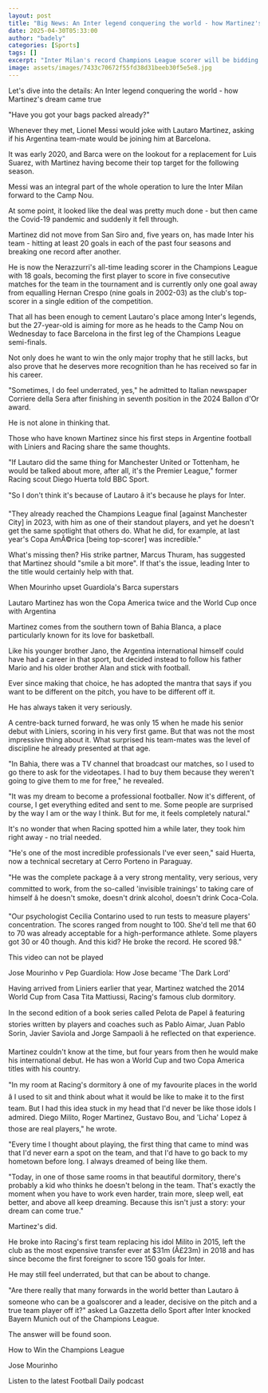 ```yaml
---
layout: post
title: "Big News: An Inter legend conquering the world - how Martinez's dream came true"
date: 2025-04-30T05:33:00
author: "badely"
categories: [Sports]
tags: []
excerpt: "Inter Milan's record Champions League scorer will be bidding to beat Barca and lead his club to this season's final."
image: assets/images/7433c70672f55fd38d31beeb30f5e5e8.jpg
---
```


Let's dive into the details: An Inter legend conquering the world - how Martinez's dream came true

"Have you got your bags packed already?"

Whenever they met, Lionel Messi would joke with Lautaro Martinez, asking if his Argentina team-mate would be joining him at Barcelona.

It was early 2020, and Barca were on the lookout for a replacement for Luis Suarez, with Martinez having become their top target for the following season.

Messi was an integral part of the whole operation to lure the Inter Milan forward to the Camp Nou.

At some point, it looked like the deal was pretty much done - but then came the Covid-19 pandemic and suddenly it fell through.

Martinez did not move from San Siro and, five years on, has made Inter his team - hitting at least 20 goals in each of the past four seasons and breaking one record after another.

He is now the Nerazzurri's all-time leading scorer in the Champions League with 18 goals, becoming the first player to score in five consecutive matches for the team in the tournament and is currently only one goal away from equalling Hernan Crespo (nine goals in 2002-03) as the club's top-scorer in a single edition of the competition.

That all has been enough to cement Lautaro's place among Inter's legends, but the 27-year-old is aiming for more as he heads to the Camp Nou on Wednesday to face Barcelona in the first leg of the Champions League semi-finals.

Not only does he want to win the only major trophy that he still lacks, but also prove that he deserves more recognition than he has received so far in his career.

"Sometimes, I do feel underrated, yes," he admitted to Italian newspaper Corriere della Sera after finishing in seventh position in the 2024 Ballon d'Or award.

He is not alone in thinking that.

Those who have known Martinez since his first steps in Argentine football with Liniers and Racing share the same thoughts.

"If Lautaro did the same thing for Manchester United or Tottenham, he would be talked about more, after all, it's the Premier League," former Racing scout Diego Huerta told BBC Sport.

"So I don't think it's because of Lautaro â it's because he plays for Inter.

"They already reached the Champions League final [against Manchester City] in 2023, with him as one of their standout players, and yet he doesn't get the same spotlight that others do. What he did, for example, at last year's Copa AmÃ©rica [being top-scorer] was incredible."

What's missing then? His strike partner, Marcus Thuram, has suggested that Martinez should "smile a bit more". If that's the issue, leading Inter to the title would certainly help with that.

When Mourinho upset Guardiola's Barca superstars

Lautaro Martinez has won the Copa America twice and the World Cup once with Argentina

Martinez comes from the southern town of Bahia Blanca, a place particularly known for its love for basketball.

Like his younger brother Jano, the Argentina international himself could have had a career in that sport, but decided instead to follow his father Mario and his older brother Alan and stick with football.

Ever since making that choice, he has adopted the mantra that says if you want to be different on the pitch, you have to be different off it.

He has always taken it very seriously.

A centre-back turned forward, he was only 15 when he made his senior debut with Liniers, scoring in his very first game. But that was not the most impressive thing about it. What surprised his team-mates was the level of discipline he already presented at that age.

"In Bahia, there was a TV channel that broadcast our matches, so I used to go there to ask for the videotapes. I had to buy them because they weren't going to give them to me for free," he revealed.

"It was my dream to become a professional footballer. Now it's different, of course, I get everything edited and sent to me. Some people are surprised by the way I am or the way I think. But for me, it feels completely natural."

It's no wonder that when Racing spotted him a while later, they took him right away - no trial needed.

"He's one of the most incredible professionals I've ever seen," said Huerta, now a technical secretary at Cerro Porteno in Paraguay.

"He was the complete package â a very strong mentality, very serious, very committed to work, from the so-called 'invisible trainings' to taking care of himself â he doesn't smoke, doesn't drink alcohol, doesn't drink Coca-Cola.

"Our psychologist Cecilia Contarino used to run tests to measure players' concentration. The scores ranged from nought to 100. She'd tell me that 60 to 70 was already acceptable for a high-performance athlete. Some players got 30 or 40 though. And this kid? He broke the record. He scored 98."

This video can not be played

Jose Mourinho v Pep Guardiola: How Jose became 'The Dark Lord'

Having arrived from Liniers earlier that year, Martinez watched the 2014 World Cup from Casa Tita Mattiussi, Racing's famous club dormitory.

In the second edition of a book series called Pelota de Papel â featuring stories written by players and coaches such as Pablo Aimar, Juan Pablo Sorin, Javier Saviola and Jorge Sampaoli â he reflected on that experience.

Martinez couldn't know at the time, but four years from then he would make his international debut. He has won a World Cup and two Copa America titles with his country.

"In my room at Racing's dormitory â one of my favourite places in the world â I used to sit and think about what it would be like to make it to the first team. But I had this idea stuck in my head that I'd never be like those idols I admired. Diego Milito, Roger Martinez, Gustavo Bou, and 'Licha' Lopez â those are real players," he wrote.

"Every time I thought about playing, the first thing that came to mind was that I'd never earn a spot on the team, and that I'd have to go back to my hometown before long. I always dreamed of being like them.

"Today, in one of those same rooms in that beautiful dormitory, there's probably a kid who thinks he doesn't belong in the team. That's exactly the moment when you have to work even harder, train more, sleep well, eat better, and above all keep dreaming. Because this isn't just a story: your dream can come true."

Martinez's did.

He broke into Racing's first team replacing his idol Milito in 2015, left the club as the most expensive transfer ever at $31m (Â£23m) in 2018 and has since become the first foreigner to score 150 goals for Inter.

He may still feel underrated, but that can be about to change.

"Are there really that many forwards in the world better than Lautaro â someone who can be a goalscorer and a leader, decisive on the pitch and a true team player off it?" asked La Gazzetta dello Sport after Inter knocked Bayern Munich out of the Champions League.

The answer will be found soon.

How to Win the Champions League

Jose Mourinho

Listen to the latest Football Daily podcast

